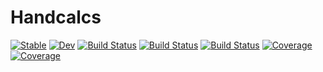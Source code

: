 # Handcalcs

[![Stable](https://img.shields.io/badge/docs-stable-blue.svg)](https://co1emi11er2.github.io/Handcalcs.jl/stable/)
[![Dev](https://img.shields.io/badge/docs-dev-blue.svg)](https://co1emi11er2.github.io/Handcalcs.jl/dev/)
[![Build Status](https://github.com/co1emi11er2/Handcalcs.jl/actions/workflows/CI.yml/badge.svg?branch=master)](https://github.com/co1emi11er2/Handcalcs.jl/actions/workflows/CI.yml?query=branch%3Amaster)
[![Build Status](https://travis-ci.com/co1emi11er2/Handcalcs.jl.svg?branch=master)](https://travis-ci.com/co1emi11er2/Handcalcs.jl)
[![Build Status](https://ci.appveyor.com/api/projects/status/github/co1emi11er2/Handcalcs.jl?svg=true)](https://ci.appveyor.com/project/co1emi11er2/Handcalcs-jl)
[![Coverage](https://codecov.io/gh/co1emi11er2/Handcalcs.jl/branch/master/graph/badge.svg)](https://codecov.io/gh/co1emi11er2/Handcalcs.jl)
[![Coverage](https://coveralls.io/repos/github/co1emi11er2/Handcalcs.jl/badge.svg?branch=master)](https://coveralls.io/github/co1emi11er2/Handcalcs.jl?branch=master)
